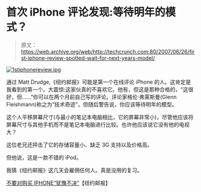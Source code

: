# 首次 iPhone 评论发现:等待明年的模式？

> 原文：<https://web.archive.org/web/http://techcrunch.com:80/2007/06/26/first-iphone-review-spotted-wait-for-next-years-model/>

[![1stiphonereview.jpg](img/88de23d6b0d819e8ef0d89cc00090dee.png)](https://web.archive.org/web/20151010234431/http://old.crunchgear.com/wp-content/uploads/1stiphonereview.jpg "1stiphonereview.jpg")

通过 Matt Drudge,《纽约邮报》可能是第一个在线评论 iPhone 的人。这肯定是我看到的第一个。大震惊:这家伙真的不喜欢它。他有，但这是那种合格的，“这很好，但……”你可以在两个月前自己写的评论。评论家格伦·弗莱斯曼(Glenn Fleishmann)称之为“技术奇迹”，但随后警告说，你应该等待明年的模型。

这个人平移屏幕尺寸(与最小的笔记本电脑相比，它的屏幕非常小)，尽管他应该将屏幕尺寸与其他手机而不是笔记本电脑进行比较。也许他应该说它没有他的电视大？

这位老兄还抨击了它的存储容量小、缺乏 3G 支持以及价格高。

但他说，这是一款不错的 iPod。

我猜《纽约邮报》这几天会雇佣任何人。真是没用的复习。

[不要对购买 IPHONE“犹豫不决”](https://web.archive.org/web/20151010234431/http://www.nypost.com/seven/06262007/news/columnists/dont_get_hung_up_on_buying_an_iphone_columnists_glenn_fleishman.htm)【纽约邮报】